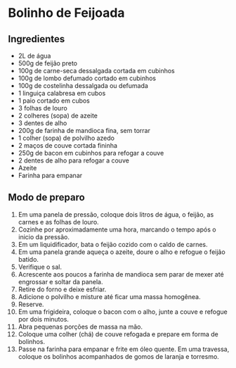 # Bolinho de Feijoada

## Ingredientes

- 2L de água
- 500g de feijão preto
- 100g de carne-seca dessalgada cortada em cubinhos
- 100g de lombo defumado cortado em cubinhos
- 100g de costelinha dessalgada ou defumada
- 1 linguiça calabresa em cubos
- 1 paio cortado em cubos
- 3 folhas de louro
- 2 colheres (sopa) de azeite
- 3 dentes de alho
- 200g de farinha de mandioca fina, sem torrar
- 1 colher (sopa) de polvilho azedo
- 2 maços de couve cortada fininha
- 250g de bacon em cubinhos para refogar a couve
- 2 dentes de alho para refogar a couve
- Azeite
- Farinha para empanar

## Modo de preparo

1.	Em uma panela de pressão, coloque dois litros de água, o feijão, as carnes e as folhas de louro.
2.	Cozinhe por aproximadamente uma hora, marcando o tempo após o inicio da pressão.
3.	Em um liquidificador, bata o feijão cozido com o caldo de carnes.
4.	Em uma panela grande aqueça o azeite, doure o alho e refogue o feijão batido.
5.	Verifique o sal.
6.	Acrescente aos poucos a farinha de mandioca sem parar de mexer até engrossar e soltar da panela.
7.	Retire do forno e deixe esfriar.
8.	Adicione o polvilho e misture até ficar uma massa homogênea.
9.	Reserve.
10.	Em uma frigideira, coloque o bacon com o alho, junte a couve e refogue por dois minutos.
11.	Abra pequenas porções de massa na mão.
12.	Coloque uma colher (chá) de couve refogada e prepare em forma de bolinhos.
13.	Passe na farinha para empanar e frite em óleo quente.
Em uma travessa, coloque os bolinhos acompanhados de gomos de laranja e torresmo.

